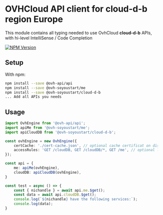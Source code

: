 # OVHCloud API client for **cloud-d-b** region Europe

This module contains all typing needed to use OvhCloud **cloud-d-b** APIs, with hi-level IntelliSense / Code Completion

[![NPM Version](https://img.shields.io/npm/v/@ovh-soyoustart/cloud-d-b.svg?style=flat)](https://www.npmjs.org/package/@ovh-soyoustart/cloud-d-b)

## Setup

With npm:

```bash
npm install --save @ovh-api/api
npm install --save @ovh-soyoustart/me
npm install --save @ovh-soyoustart/cloud-d-b
... Add all APIs you needs
```

## Usage

```typescript
import OvhEngine from '@ovh-api/api';
import apiMe from '@ovh-soyoustart/me';
import apiCloudDB from '@ovh-soyoustart/cloud-d-b';

const ovhEngine = new OvhEngine({ 
    certCache: './cert-cache.json', // optional cache certificat on disk.
    accessRules: 'GET /cloudDB, GET /cloudDB/*, GET /me', // optional limit the requested privileges.
});

const api = {
    me: apiMe(ovhEngine),
    cloudDB: apiCloudDB(ovhEngine),
}

const test = async () => {
    const { nichandle } = await api.me.$get();
    const data = await api.cloudDB.$get();
    console.log(`${nichandle} have the following services:`);
    console.log(data);
}
```
